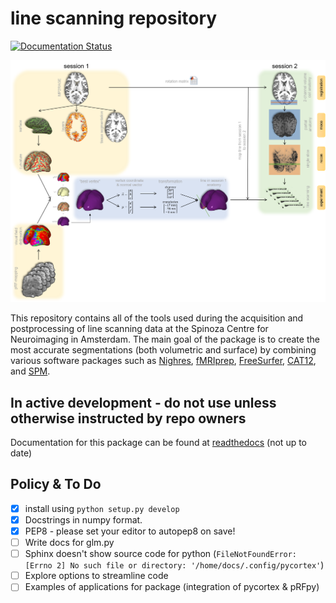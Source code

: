 # line scanning repository

[![Documentation Status](https://readthedocs.org/projects/linescanning/badge/?version=latest)](https://linescanning.readthedocs.io/en/latest/?badge=latest)

![plot](https://github.com/gjheij/linescanning/blob/docs/examples/figures/overview.png)

This repository contains all of the tools used during the acquisition and postprocessing of line scanning data at the Spinoza Centre for Neuroimaging in Amsterdam. The main goal of the package is to create the most accurate segmentations (both volumetric and surface) by combining various software packages such as [Nighres](https://github.com/nighres/nighres), [fMRIprep](https://fmriprep.org/en/stable/usage.html), [FreeSurfer](https://surfer.nmr.mgh.harvard.edu/), [CAT12](http://www.neuro.uni-jena.de/cat/index.html#DOWNLOAD), and [SPM](https://www.fil.ion.ucl.ac.uk/spm/software/spm12/). 

## In active development - do not use unless otherwise instructed by repo owners

Documentation for this package can be found at [readthedocs](https://linescanning.readthedocs.io/en/latest/) (not up to date)

## Policy & To Do

- [x] install using `python setup.py develop`
- [x] Docstrings in numpy format.
- [x] PEP8 - please set your editor to autopep8 on save!
- [ ] Write docs for glm.py
- [ ] Sphinx doesn't show source code for python (`FileNotFoundError: [Errno 2] No such file or directory: '/home/docs/.config/pycortex'`)
- [ ] Explore options to streamline code
- [ ] Examples of applications for package (integration of pycortex & pRFpy)